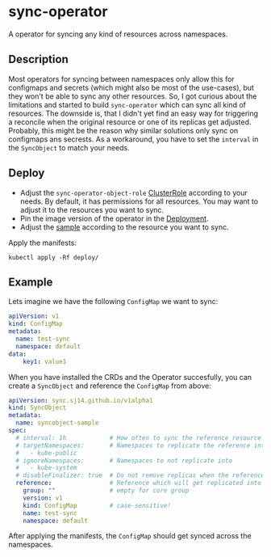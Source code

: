 # sync-operator

A operator for syncing any kind of resources across namespaces.

## Description

Most operators for syncing between namespaces only allow this for configmaps and secrets (which might also be most of the use-cases), but they won't be able to sync any other resources. So, I got curious about the limitations and started to build `sync-operator` which can sync all kind of resources.
The downside is, that I didn't yet find an easy way for triggering a reconcile when the original resource or one of its replicas get adjusted. Probably, this might be the reason why similar solutions only sync on configmaps ans secrests. As a workaround, you have to set the `interval` in the `SyncObject` to match your needs.

## Deploy

- Adjust the `sync-operator-object-role` [ClusterRole](deploy/clusterrole.yaml) according to your needs. By default, it has permissions for all resources. You may want to adjust it to the resources you want to sync.
- Pin the image version of the operator in the [Deployment](deploy/deployment.yaml).
- Adjust the [sample](deploy/samples/syncobject.yaml) according to the resource you want to sync.

Apply the manifests:

```console
kubectl apply -Rf deploy/
```

## Example

Lets imagine we have the following `ConfigMap` we want to sync:

```yaml
apiVersion: v1
kind: ConfigMap
metadata:
  name: test-sync
  namespace: default
data:
    key1: value1
```

When you have installed the CRDs and the Operator succesfully, you can create a `SyncObject` and reference the `ConfigMap` from above:

```yaml
apiVersion: sync.sj14.github.io/v1alpha1
kind: SyncObject
metadata:
  name: syncobject-sample
spec:
  # interval: 1h            # How often to sync the reference resource (defaults to 10h)
  # targetNamespaces:       # Namespaces to replicate the reference into (defaults to all namespaces)
  #   - kube-public
  # ignoreNamespaces:       # Namespaces to not replicate into
  #   - kube-system
  # disableFinalizer: true  # Do not remove replicas when the reference gets removed
  reference:                # Reference which will get replicated into other namespaces
    group: ""               # empty for core group
    version: v1 
    kind: ConfigMap         # case-sensitive!
    name: test-sync
    namespace: default
```

After applying the manifests, the `ConfigMap` should get synced across the namespaces.
